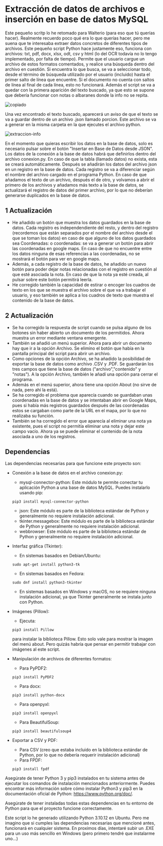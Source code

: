 # Extracción de datos de archivos e inserción en base de datos MySQL

Este pequeño scritp lo he retomado para Walterio (para eso que tú querías hacer). Realmente recuerdo poco qué era lo que querías hacer, pero me suena que te interesaba extraer datos concretos de diferentes tipos de archivos.  Este pequeño script Python
hace justamente eso, funciona con archivos: txt, pdf, docx, xlsx, odt, csv y html (lo del OCR todavía no lo tengo implementado, por falta de tiempo). Permite que el usuario cargue un archivo de estos formatos comentados, y realice una búsqueda 
dentro del archivo en cuestión. Si encuentra lo que busca, se va a seleccionar todo, desde el término de búsqueda utilizado por el usuario (incluido) hasta el primer salto de línea que encuentre. Si el documento no cuenta con saltos de línea al final 
de cada línea, esto no funcionará. Además el script se va a quedar con la primera aparición del texto buscado, ya que esto se supone que debería funcionar con notas o albaranes donde la info no se repita.

![copiado](https://github.com/sapoclay/extraccion-de-datos/assets/6242827/9d304185-cba4-45e0-bbf7-1e352bea3029)

Una vez encontrado el texto buscado, aparecerá un aviso de que el texto se va a guardar dentro de un archivo .json llamado porcion. Este archivo se va a generar en la misma carpeta en la que ejecutes el archivo python. 

![extraccion-info](https://github.com/sapoclay/extraccion-de-datos/assets/6242827/e6a8c4a5-b7a5-4880-9d7e-0ddf38a38a32)

En el momento que quieras escribir los datos en la base de datos, solo es necesario pulsar sobre el botón "Insertar en Base de Datos desde JSON". Los datos de la conexión a la base de datos habrá que definirlos dentro del archivo conexion.py. En caso
de que la tabla (llamado datos) no exista, esta se creará automáticamente. Después se añadirán los datos del archivo json en un registro en la base de datos. Cada registro se va a diferenciar según el nombre del archivo cargado en el programa Python. 
En caso de que añadamos el texto de un archivo, después el de otro, y volvamos a abrir el primero de los archivos y añadamos más texto a la base de datos, se actualizará el registro de datos del primer archivo, por lo que no deberían generarse duplicados en la base de datos.

## 1 Actualización

- He añadido un botón que muestra los datos guardados en la base de datos. Cada registro es independendiente del resto, y dentro del registro (recordemos que están separados por el nombre del archivo desde el que se toman los datos) en caso de que alguno de los datos guardados sea Coordenadas: o coordenadas: se va a generar un botón para abrir las coordenadas en google maps. En caso de que no encuentre entre los datos ninguna de esas referencias a las coordenadas, no se mostrará el botón para ver en google maps.
- Además, a cada registro de la base de datos, he añadido un nuevo botón para poder dejar notas relacionadas con el registro en cuestión al que esté asociada la nota. En caso de que la nota ya esté creada, al pulsar sobre este botón permitirá leerla.
- He corregido también la capacidad de estirar o encoger los cuadros de texto en los que se muestra el archivo sobre el que va a trabajar el usuario, y eso también se aplica a los cuadros de texto que muestra el contenido de la base de datos.

## 2 Actualización

- Se ha corregido la respuesta de script cuando se pulsa alguno de los botones sin haber abierto un documento de los permitidos. Ahora muestra un error mediante ventana emergente.
- También se añadió un menú superior. Ahora para abrir un documento hay que ir a la opción Archivo. Se elimino el botón que había en la pantalla principal del script para abrir un archivo.
- Como opciones de la opción Archivo, se ha añadido la posibilidad de exportar la base de datos como archivo .CSV y .PDF. Se guardarán los tres campos que tiene la base de datos ("archivo","contenido" y "notas"). A la opción Archivo, también le añadí una opción para cerrar el programa.
- Además en el menú superior, ahora tiene una opción About (no sirve de nada, pero ahí la está).
- Se ha corregido el problema que aparecía cuando se guardaban unas coordenadas en la base de datos y se intentaban abrir en Google Maps, pues si había más registros guardados después de las coordenadas estos se cargaban como parte de la URL en el mapa, por lo que no realizaba su función.
- También se ha corregido el error que aparecía al eliminar una nota ya existente, pues el script no permitía eliminar una nota y dejar este campo vacío. Ahora ya se puede eliminar el contenido de la nota asociada a uno de los registros.


## Dependencias
Las dependencias necesarias para que funcione este proyecto son:

- Conexión a la base de datos en el archivo conexion.py: 
    - mysql-connector-python: Este módulo te permite conectar tu aplicación Python a una base de datos MySQL. Puedes instalarlo usando pip:
    ```
    pip3 install mysql-connector-python 
    ```
    - json: Este módulo es parte de la biblioteca estándar de Python y generalmente no requiere instalación adicional.
    - tkinter.messagebox: Este módulo es parte de la biblioteca estándar de Python y generalmente no requiere instalación adicional.
    - webbrowser: Este módulo es parte de la biblioteca estándar de Python y generalmente no requiere instalación adicional.

- Interfaz gráfica (Tkinter):
    - En sistemas basados en Debian/Ubuntu: 
    ```
    sudo apt-get install python3-tk
    ```
    - En sistemas basados en Fedora: 
    ```
    sudo dnf install python3-tkinter
    ```
    - En sistemas basados en Windows y macOS, no se requiere ninguna instalación adicional, ya que Tkinter generalmente se instala junto con Python.

- Imágenes (Pillow):
    - Ejecuta: 
    ```
    pip3 install Pillow
    ``` 
    para instalar la biblioteca Pillow. Esto solo vale para mostrar la imagen del menú about. Pero quizás habría que pensar en permitir trabajar con imágenes al este script.

- Manipulación de archivos de diferentes formatos:
    - Para PyPDF2: 
    ```
    pip3 install PyPDF2
    ```
    - Para docx: 
    ```
    pip3 install python-docx
    ```
    - Para openpyxl: 
    ```
    pip3 install openpyxl
    ```
    - Para BeautifulSoup: 
    ```
    pip3 install beautifulsoup4
    ```

- Exportar a CSV y PDF:
    - Para CSV (creo que estaba incluido en la biblioteca estándar de Python, por lo que no debería requerir instalación adicional)
    - Para FPDF: 
    ```
    pip3 install fpdf
    ```

Asegúrate de tener Python 3 y pip3 instalados en tu sistema antes de ejecutar los comandos de instalación mencionados anteriormente. Puedes encontrar más información sobre cómo instalar Python3 y pip3 en la documentación oficial de Python: https://www.python.org/doc/.

Asegúrate de tener instaladas todas estas dependencias en tu entorno de Python para que el proyecto funcione correctamente. 

Este script lo he generado utilizando Python 3.10.12 en Ubuntu. Pero me imagino que si cumples las dependencias necesarias que mencioné antes, funcionará en cualquier sistema. En proximos días, intentaré subir un .EXE para un uso más sencillo en Windows (pero primero tendré que instalarme uno...)
